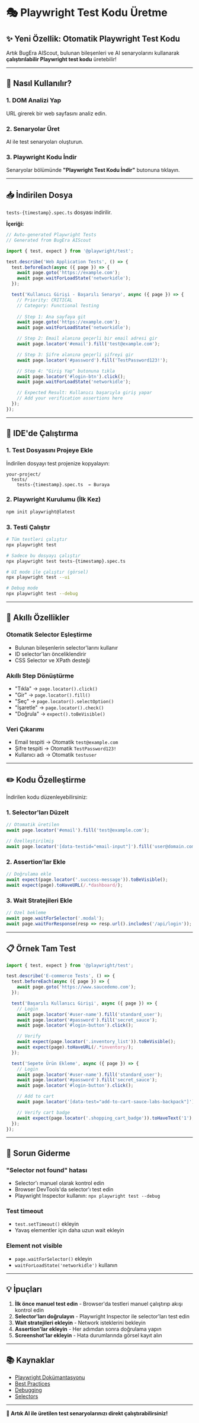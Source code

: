 # 🎭 Playwright Test Kodu Üretme

## ✨ Yeni Özellik: Otomatik Playwright Test Kodu

Artık BugEra AIScout, bulunan bileşenleri ve AI senaryolarını kullanarak **çalıştırılabilir Playwright test kodu** üretebilir!

---

## 🚀 Nasıl Kullanılır?

### 1. DOM Analizi Yap
URL girerek bir web sayfasını analiz edin.

### 2. Senaryolar Üret
AI ile test senaryoları oluşturun.

### 3. Playwright Kodu İndir
Senaryolar bölümünde **"Playwright Test Kodu İndir"** butonuna tıklayın.

---

## 📥 İndirilen Dosya

`tests-{timestamp}.spec.ts` dosyası indirilir.

**İçeriği:**
```typescript
// Auto-generated Playwright Tests
// Generated from BugEra AIScout

import { test, expect } from '@playwright/test';

test.describe('Web Application Tests', () => {
  test.beforeEach(async ({ page }) => {
    await page.goto('https://example.com');
    await page.waitForLoadState('networkidle');
  });

  test('Kullanıcı Girişi - Başarılı Senaryo', async ({ page }) => {
    // Priority: CRITICAL
    // Category: Functional Testing
    
    // Step 1: Ana sayfaya git
    await page.goto('https://example.com');
    await page.waitForLoadState('networkidle');

    // Step 2: Email alanına geçerli bir email adresi gir
    await page.locator('#email').fill('test@example.com');

    // Step 3: Şifre alanına geçerli şifreyi gir
    await page.locator('#password').fill('TestPassword123!');

    // Step 4: "Giriş Yap" butonuna tıkla
    await page.locator('#login-btn').click();
    await page.waitForLoadState('networkidle');

    // Expected Result: Kullanıcı başarıyla giriş yapar
    // Add your verification assertions here
  });
});
```

---

## 🔧 IDE'de Çalıştırma

### 1. Test Dosyasını Projeye Ekle

İndirilen dosyayı test projenize kopyalayın:
```
your-project/
  tests/
    tests-{timestamp}.spec.ts  ← Buraya
```

### 2. Playwright Kurulumu (İlk Kez)

```bash
npm init playwright@latest
```

### 3. Testi Çalıştır

```bash
# Tüm testleri çalıştır
npx playwright test

# Sadece bu dosyayı çalıştır
npx playwright test tests-{timestamp}.spec.ts

# UI mode ile çalıştır (görsel)
npx playwright test --ui

# Debug mode
npx playwright test --debug
```

---

## 🎯 Akıllı Özellikler

### Otomatik Selector Eşleştirme
- Bulunan bileşenlerin selector'larını kullanır
- ID selector'ları önceliklendirir
- CSS Selector ve XPath desteği

### Akıllı Step Dönüştürme
- "Tıkla" → `page.locator().click()`
- "Gir" → `page.locator().fill()`
- "Seç" → `page.locator().selectOption()`
- "İşaretle" → `page.locator().check()`
- "Doğrula" → `expect().toBeVisible()`

### Veri Çıkarımı
- Email tespiti → Otomatik `test@example.com`
- Şifre tespiti → Otomatik `TestPassword123!`
- Kullanıcı adı → Otomatik `testuser`

---

## ✏️ Kodu Özelleştirme

İndirilen kodu düzenleyebilirsiniz:

### 1. Selector'ları Düzelt
```typescript
// Otomatik üretilen
await page.locator('#email').fill('test@example.com');

// Özelleştirilmiş
await page.locator('[data-testid="email-input"]').fill('user@domain.com');
```

### 2. Assertion'lar Ekle
```typescript
// Doğrulama ekle
await expect(page.locator('.success-message')).toBeVisible();
await expect(page).toHaveURL(/.*dashboard/);
```

### 3. Wait Stratejileri Ekle
```typescript
// Özel bekleme
await page.waitForSelector('.modal');
await page.waitForResponse(resp => resp.url().includes('/api/login'));
```

---

## 📋 Örnek Tam Test

```typescript
import { test, expect } from '@playwright/test';

test.describe('E-commerce Tests', () => {
  test.beforeEach(async ({ page }) => {
    await page.goto('https://www.saucedemo.com');
  });

  test('Başarılı Kullanıcı Girişi', async ({ page }) => {
    // Login
    await page.locator('#user-name').fill('standard_user');
    await page.locator('#password').fill('secret_sauce');
    await page.locator('#login-button').click();

    // Verify
    await expect(page.locator('.inventory_list')).toBeVisible();
    await expect(page).toHaveURL(/.*inventory/);
  });

  test('Sepete Ürün Ekleme', async ({ page }) => {
    // Login
    await page.locator('#user-name').fill('standard_user');
    await page.locator('#password').fill('secret_sauce');
    await page.locator('#login-button').click();

    // Add to cart
    await page.locator('[data-test="add-to-cart-sauce-labs-backpack"]').click();

    // Verify cart badge
    await expect(page.locator('.shopping_cart_badge')).toHaveText('1');
  });
});
```

---

## 🐛 Sorun Giderme

### "Selector not found" hatası
- Selector'ı manuel olarak kontrol edin
- Browser DevTools'da selector'ı test edin
- Playwright Inspector kullanın: `npx playwright test --debug`

### Test timeout
- `test.setTimeout()` ekleyin
- Yavaş elementler için daha uzun wait ekleyin

### Element not visible
- `page.waitForSelector()` ekleyin
- `waitForLoadState('networkidle')` kullanın

---

## 💡 İpuçları

1. **İlk önce manuel test edin** - Browser'da testleri manuel çalıştırıp akışı kontrol edin
2. **Selector'ları doğrulayın** - Playwright Inspector ile selector'ları test edin
3. **Wait stratejileri ekleyin** - Network isteklerini bekleyin
4. **Assertion'lar ekleyin** - Her adımdan sonra doğrulama yapın
5. **Screenshot'lar ekleyin** - Hata durumlarında görsel kayıt alın

---

## 📚 Kaynaklar

- [Playwright Dokümantasyonu](https://playwright.dev/)
- [Best Practices](https://playwright.dev/docs/best-practices)
- [Debugging](https://playwright.dev/docs/debug)
- [Selectors](https://playwright.dev/docs/selectors)

---

**🎉 Artık AI ile üretilen test senaryolarınızı direkt çalıştırabilirsiniz!**

